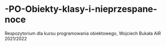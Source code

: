 # -PO-Obiekty-klasy-i-nieprzespane-noce
Respozytorium dla kursu programowania obiektowego, Wojciech Bukała AiR 2021/2022
